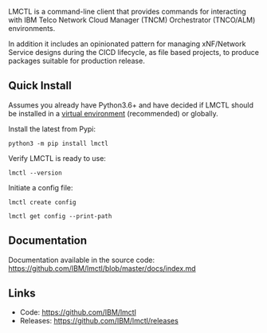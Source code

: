 LMCTL is a command-line client that provides commands for interacting with IBM Telco Network Cloud Manager (TNCM) Orchestrator (TNCO/ALM) environments. 

In addition it includes an opinionated pattern for managing xNF/Network Service designs during the CICD lifecycle, as file based projects, to produce packages suitable for production release.

## Quick Install

Assumes you already have Python3.6+ and have decided if LMCTL should be installed in a [virtual environment](https://pypi.org/project/virtualenv/) (recommended) or globally.

Install the latest from Pypi:
```
python3 -m pip install lmctl
```

Verify LMCTL is ready to use:
```
lmctl --version
```

Initiate a config file:
```
lmctl create config

lmctl get config --print-path
```

## Documentation

Documentation available in the source code: <a href="https://github.com/IBM/lmctl/blob/master/docs/index.md" target="_blank">https://github.com/IBM/lmctl/blob/master/docs/index.md</a>

## Links

- Code: <a href="https://github.com/IBM/lmctl" target="_blank">https://github.com/IBM/lmctl</a>
- Releases: <a href="https://github.com/IBM/lmctl/releases" target="_blank">https://github.com/IBM/lmctl/releases</a>
